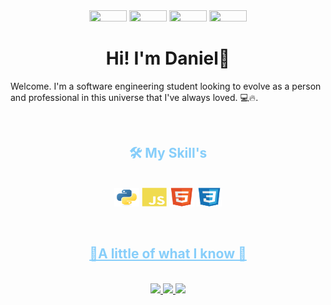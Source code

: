 <div align="center" > 
  <a href="https://wa.me/5521992143678" target="_blank"><img height="18" width="60" src="https://img.shields.io/badge/WhatsApp-25D366?style=for-the-badge&logo=whatsapp&logoColor=white" target="_blank"></a>
  <a href="https://www.instagram.com/danmonc/" target="_blank"><img height="18" width="60" src="https://img.shields.io/badge/-Instagram-%23E4405F?style=for-the-badge&logo=instagram&logoColor=white" target="_blank"></a>
  <a href = "mailto:danielmonteirodcarvalho@gmail.com"><img height="18" width="60" src="https://img.shields.io/badge/-Gmail-%23333?style=for-the-badge&logo=gmail&logoColor=white" target="_blank"></a>
  <a href="https://www.linkedin.com/in/daniel-monteiro-0b986027b/" target="_blank"><img height="18" width="60" src="https://img.shields.io/badge/-LinkedIn-%230077B5?style=for-the-badge&logo=linkedin&logoColor=white" target="_blank"></a> 
</div>

<div align="center" >
    <h1><strong> Hi! I'm Daniel👋 </strong></h1>
</div>

Welcome. I'm a software engineering student looking to evolve as a person and professional in this universe that I've always loved. 💻🔥.

<br>
<div align="center">
    <h2  style="color:LightSkyBlue"><span>🛠️ My Skill's</span></h2>
</div>

<div align="center"><br>
  <img align="center" alt="Python" height="30" width="40" src="https://raw.githubusercontent.com/devicons/devicon/master/icons/python/python-original.svg">
  <img align="center" alt="Js" height="30" width="40" src="https://raw.githubusercontent.com/devicons/devicon/master/icons/javascript/javascript-plain.svg">
  <img align="center" alt="HTML" height="30" width="40" src="https://raw.githubusercontent.com/devicons/devicon/master/icons/html5/html5-original.svg">
  <img align="center" alt="CSS" height="30" width="40" src="https://raw.githubusercontent.com/devicons/devicon/master/icons/css3/css3-original.svg">
</div>
<br><br>

<div align="center">
    <h2> <a href="https://github.com/stars/DanMon88/lists/study" style="color:LightSkyBlue">🚀A little of what I know 🚀</h2>
</div>
<br>
<div align="center">
  <a href="https://github.com/DanMon88">
  <img height="150em" src="https://streak-stats.demolab.com/?user=DanMon88&theme=dark" />
  <img height="150em" src="https://github-readme-stats.vercel.app/api?username=DanMon88&show_icons=true&theme=dark&include_all_commits=true&count_private=true"/>
  <img height="150em" src="https://github-readme-stats.vercel.app/api/top-langs/?username=DanMon88&layout=compact&langs_count=7&theme=dark"/>
</div>
